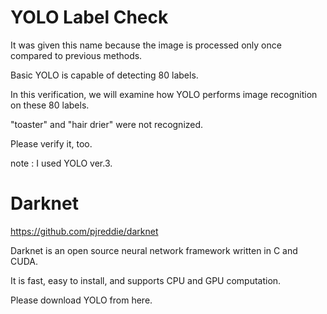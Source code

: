 # YOLO Label Check

It was given this name because the image is processed only once compared to previous methods.

Basic YOLO is capable of detecting 80 labels.

In this verification, we will examine how YOLO performs image recognition on these 80 labels.

"toaster" and "hair drier" were not recognized.

Please verify it, too.

note : I used YOLO ver.3.



# Darknet

https://github.com/pjreddie/darknet

Darknet is an open source neural network framework written in C and CUDA. 

It is fast, easy to install, and supports CPU and GPU computation.

Please download YOLO from here.
